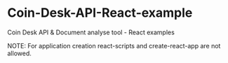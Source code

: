 # Coin-Desk-API-React-example
Coin Desk API &amp; Document analyse tool - React examples

NOTE: For application creation react-scripts and create-react-app are not allowed.
